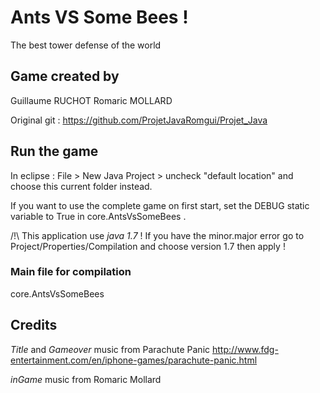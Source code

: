 # Ants VS Some Bees !
The best tower defense of the world

## Game created by

Guillaume RUCHOT
Romaric MOLLARD

Original git : https://github.com/ProjetJavaRomgui/Projet_Java


## Run the game

In eclipse :
File > New Java Project > uncheck "default location" and choose this current folder instead.

If you want to use the complete game on first start, set the DEBUG static variable to True in core.AntsVsSomeBees .

/!\ This application use *java 1.7* !
If you have the minor.major error go to Project/Properties/Compilation and choose version 1.7 then apply !


### Main file for compilation
core.AntsVsSomeBees


## Credits

*Title* and *Gameover* music from Parachute Panic
http://www.fdg-entertainment.com/en/iphone-games/parachute-panic.html

*inGame* music from Romaric Mollard